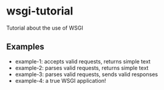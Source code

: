 # wsgi-tutorial
Tutorial about the use of WSGI

## Examples
* example-1: accepts valid requests, returns simple text
* example-2: parses valid requests, returns simple text
* example-3: parses valid requests, sends valid responses
* example-4: a true WSGI application!
